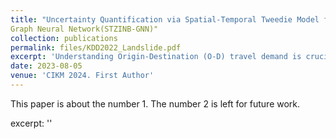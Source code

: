 ```yaml
---
title: "Uncertainty Quantification via Spatial-Temporal Tweedie Model for  Zero-inflated and Long-tail Travel Demand Prediction"
Graph Neural Network(STZINB-GNN)"
collection: publications
permalink: files/KDD2022_Landslide.pdf
excerpt: 'Understanding Origin-Destination (O-D) travel demand is crucial for transportation management. However, traditional spatial-temporal deep learning models grapple with addressing the sparse and long-tail characteristics in high-resolution O-D matrices and quantifying'
date: 2023-08-05
venue: 'CIKM 2024. First Author'
---
```

This paper is about the number 1. The number 2 is left for future work.


excerpt: ''



